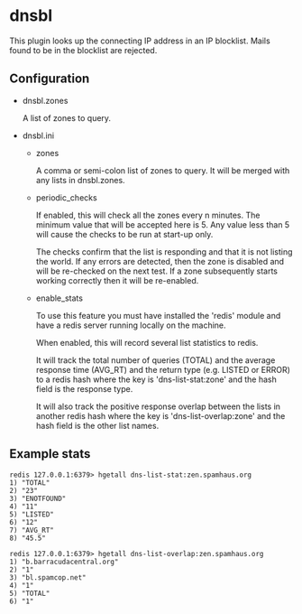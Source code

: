 dnsbl
=====

This plugin looks up the connecting IP address in an IP blocklist. Mails
found to be in the blocklist are rejected.

Configuration
-------------

* dnsbl.zones

  A list of zones to query.

* dnsbl.ini


    * zones 
      
      A comma or semi-colon list of zones to query.  It will be merged with
      any lists in dnsbl.zones.


    * periodic_checks  
      
      If enabled, this will check all the zones every n minutes.
      The minimum value that will be accepted here is 5.  Any value less
      than 5 will cause the checks to be run at start-up only.
      
      The checks confirm that the list is responding and that it is not
      listing the world.  If any errors are detected, then the zone is 
      disabled and will be re-checked on the next test.  If a zone 
      subsequently starts working correctly then it will be re-enabled.


    * enable_stats

      To use this feature you must have installed the 'redis' module and
      have a redis server running locally on the machine.
      
      When enabled, this will record several list statistics to redis.
       
      It will track the total number of queries (TOTAL) and the average
      response time (AVG_RT) and the return type (e.g. LISTED or ERROR) 
      to a redis hash where the key is 'dns-list-stat:zone' and the hash 
      field is the response type.
      
      It will also track the positive response overlap between the lists
      in another redis hash where the key is 'dns-list-overlap:zone' and
      the hash field is the other list names.


Example stats
-------------

    redis 127.0.0.1:6379> hgetall dns-list-stat:zen.spamhaus.org
    1) "TOTAL"
    2) "23"
    3) "ENOTFOUND"
    4) "11"
    5) "LISTED"
    6) "12"
    7) "AVG_RT"
    8) "45.5"

    redis 127.0.0.1:6379> hgetall dns-list-overlap:zen.spamhaus.org
    1) "b.barracudacentral.org"
    2) "1"
    3) "bl.spamcop.net"
    4) "1"
    5) "TOTAL"
    6) "1"

